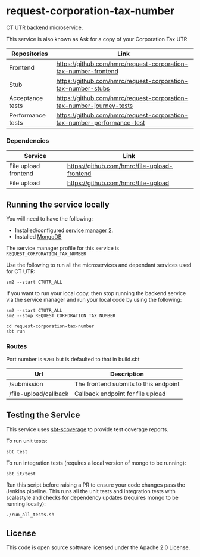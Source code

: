 # request-corporation-tax-number

CT UTR backend microservice.

This service is also known as Ask for a copy of your Corporation Tax UTR

|Repositories|Link|
|------------|----|
|Frontend|https://github.com/hmrc/request-corporation-tax-number-frontend|
|Stub|https://github.com/hmrc/request-corporation-tax-number-stubs|
|Acceptance tests|https://github.com/hmrc/request-corporation-tax-number-journey-tests|
|Performance tests|https://github.com/hmrc/request-corporation-tax-number-performance-test|

### Dependencies

|Service|Link|
|-------|----|
|File upload frontend|https://github.com/hmrc/file-upload-frontend|
|File upload|https://github.com/hmrc/file-upload|

## Running the service locally

You will need to have the following:

* Installed/configured [service manager 2](https://github.com/hmrc/sm2).
* Installed [MongoDB](https://www.mongodb.com/docs/manual/installation/)

The service manager profile for this service is `REQUEST_CORPORATION_TAX_NUMBER`

Use the following to run all the microservices and dependant services used for CT UTR:

`sm2 --start CTUTR_ALL`

If you want to run your local copy, then stop running the backend service via the service manager and run your local code by using the following:

```
sm2 --start CTUTR_ALL
sm2 --stop REQUEST_CORPORATION_TAX_NUMBER

cd request-corporation-tax-number
sbt run
```

### Routes

Port number is `9201` but is defaulted to that in build.sbt

| Url | Description |
|-------|---------------|
| /submission | The frontend submits to this endpoint |
| /file-upload/callback | Callback endpoint for file upload |

## Testing the Service

This service uses [sbt-scoverage](https://github.com/scoverage/sbt-scoverage) to provide test coverage reports.

To run unit tests:
```
sbt test
```

To run integration tests (requires a local version of mongo to be running):
```
sbt it/test
```

Run this script before raising a PR to ensure your code changes pass the Jenkins pipeline. This runs all the unit tests and integration tests with scalastyle and checks for dependency updates (requires mongo to be running locally):

```
./run_all_tests.sh
```

## License

This code is open source software licensed under the Apache 2.0 License.